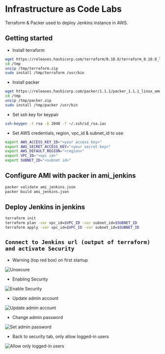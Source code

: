# Infrastructure as Code Labs

Terraform & Packer used to deploy Jenkins instance in AWS.

## Getting started

* Install terraform

```sh
wget https://releases.hashicorp.com/terraform/0.10.8/terraform_0.10.8_linux_amd64.zip -O /tmp/terraform.zip
cd /tmp
unzip /tmp/terraform.zip
sudo install /tmp/terraform /usr/bin
```

* Install packer

```sh
wget https://releases.hashicorp.com/packer/1.1.1/packer_1.1.1_linux_amd64.zip -O /tmp/packer.zip
cd /tmp
unzip /tmp/packer.zip
sudo install /tmp/packer /usr/bin
```

* Set ssh key for keypair

```sh
ssh-keygen -t rsa -b 2048 -f ~/.ssh/id_rsa.iac
```

* Set AWS credentials, region, vpc_id & subnet_id to use

```sh
export AWS_ACCESS_KEY_ID="<your access key>"
export AWS_SECRET_ACCESS_KEY="<your secret key>"
export AWS_DEFAULT_REGION="<region>"
export VPC_ID="<vpc id>"
export SUBNET_ID="<subnet id>"
```

## Configure AMI with packer in ami_jenkins

```sh
packer validate ami_jenkins.json
packer build ami_jenkins.json
```

## Deploy Jenkins in jenkins

```sh
terraform init
terraform plan -var vpc_id=$VPC_ID -var subnet_id=$SUBNET_ID
terraform apply -var vpc_id=$VPC_ID -var subnet_id=$SUBNET_ID
```


## `Connect to Jenkins url (output of terraform) and activate Security`

* Warning (top red box) on first startup

![Unsecure](../master/img/unsecure.jpg)

* Enabling Security

![Enable Security](../master/img/secure1.jpg)

* Update admin account

![Update admin account](../master/img/manage_admin_user.jpg)

* Change admin password

![Set admin password](../master/img/set_admin_password.jpg)

* Back to security tab, only allow logged-in users

![Allow only logged-in users](../master/img/secure2.jpg)

